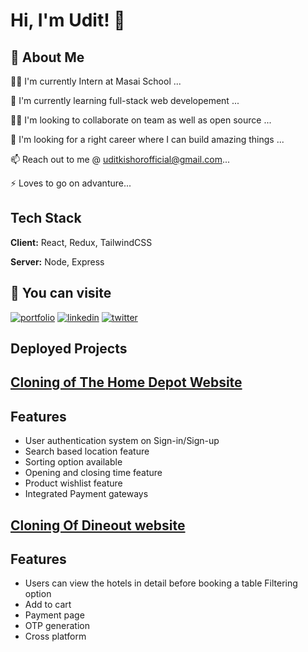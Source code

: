 # Hi, I'm Udit! 👋


## 🚀 About Me

👩‍💻 I'm currently Intern at Masai School ...

🧠 I'm currently learning full-stack web developement ...

👯‍♀️ I'm looking to collaborate on team as well as open source ...

🤔 I'm looking for a right career where I can build amazing things ...

📫 Reach out to me @ uditkishorofficial@gmail.com...

⚡️ Loves to go on advanture...

## Tech Stack

**Client:** React, Redux, TailwindCSS

**Server:** Node, Express



## 🔗 You can visite
[![portfolio](https://img.shields.io/badge/my_portfolio-000?style=for-the-badge&logo=ko-fi&logoColor=white)](/)
[![linkedin](https://img.shields.io/badge/linkedin-0A66C2?style=for-the-badge&logo=linkedin&logoColor=white)](https://www.linkedin.com/in/udit-kishor-b764a922b/)
[![twitter](https://img.shields.io/badge/twitter-1DA1F2?style=for-the-badge&logo=twitter&logoColor=white)](https://twitter.com/UDITKISHOR2)


## Deployed Projects

 ## [Cloning of The Home Depot Website](https://friendly-swanson-b92bb2.netlify.app/)
 ## Features

- User authentication system on Sign-in/Sign-up 
- Search based location feature 
- Sorting option available
- Opening and closing time feature
- Product wishlist feature
- Integrated Payment gateways

 

 ##  [Cloning Of Dineout website](https://affectionate-swirles-dc9e0e.netlify.app/)
 ## Features

- Users can view the hotels in detail before booking a table Filtering option
- Add to cart 
- Payment page
- OTP generation 
- Cross platform
 
